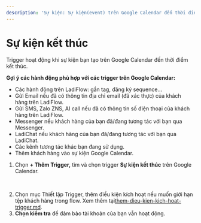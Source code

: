 ```yaml
---
description: 'Sự kiện: Sự kiện(event) trên Google Calendar đến thời điểm kết thúc.'
---
```


# Sự kiện kết thúc

Trigger hoạt động khi sự kiện bạn tạo trên Google Calendar đến thời điểm kết thúc.

**Gợi ý các hành động phù hợp với các trigger trên Google Calendar:**

* Các hành động trên LadiFlow: gắn tag, đăng ký sequence...
* Gửi Email nếu đã có thông tin địa chỉ email (đã xác thực) của khách hàng trên LadiFlow.
* Gửi SMS, Zalo ZNS, AI call nếu đã có thông tin số điện thoại của khách hàng trên LadiFlow.
* Messenger nếu khách hàng của bạn đã/đang tương tác với bạn qua Messenger.
* LadiChat nếu khách hàng của bạn đã/đang tương tác với bạn qua LadiChat.
* Các kênh tương tác khác bạn đang sử dụng.
* Thêm khách hàng vào sự kiện Google Calendar.

1. Chọn **+ Thêm Trigger,** tìm và chọn trigger **Sự kiện kết thúc** trên Google Calendar.

<figure><img src="../../../../.gitbook/assets/sự kiện kết thúc.png" alt=""><figcaption></figcaption></figure>

2. Chọn mục Thiết lập Trigger, thêm điều kiện kích hoạt nếu muốn giới hạn tệp khách hàng trong flow. Xem thêm tại[them-dieu-kien-kich-hoat-trigger.md](../them-dieu-kien-kich-hoat-trigger.md "mention").
3. **Chọn kiểm tra** để đảm bảo tài khoản của bạn vẫn hoạt động.
